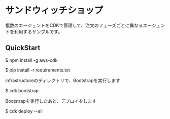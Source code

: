 # サンドウィッチショップ

複数のエージェントをCDKで管理して、注文のフェーズごとに異なるエージェントを利用するサンプルです。

## QuickStart

  $ npm install -g aws-cdk

  $ pip install -r requirements.txt

infrastructureのディレクトリで、Bootstrapを実行します

  $ cdk bootstrap

Bootstrapを実行したあと、デプロイをします

  $ cdk deploy --all

